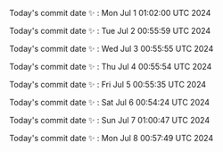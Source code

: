 Today's commit date ✨ : Mon Jul 1 01:02:00 UTC 2024 

Today's commit date ✨ : Tue Jul 2 00:55:59 UTC 2024 

Today's commit date ✨ : Wed Jul 3 00:55:55 UTC 2024 

Today's commit date ✨ : Thu Jul 4 00:55:54 UTC 2024 

Today's commit date ✨ : Fri Jul 5 00:55:35 UTC 2024 

Today's commit date ✨ : Sat Jul 6 00:54:24 UTC 2024 

Today's commit date ✨ : Sun Jul 7 01:00:47 UTC 2024 

Today's commit date ✨ : Mon Jul 8 00:57:49 UTC 2024 

